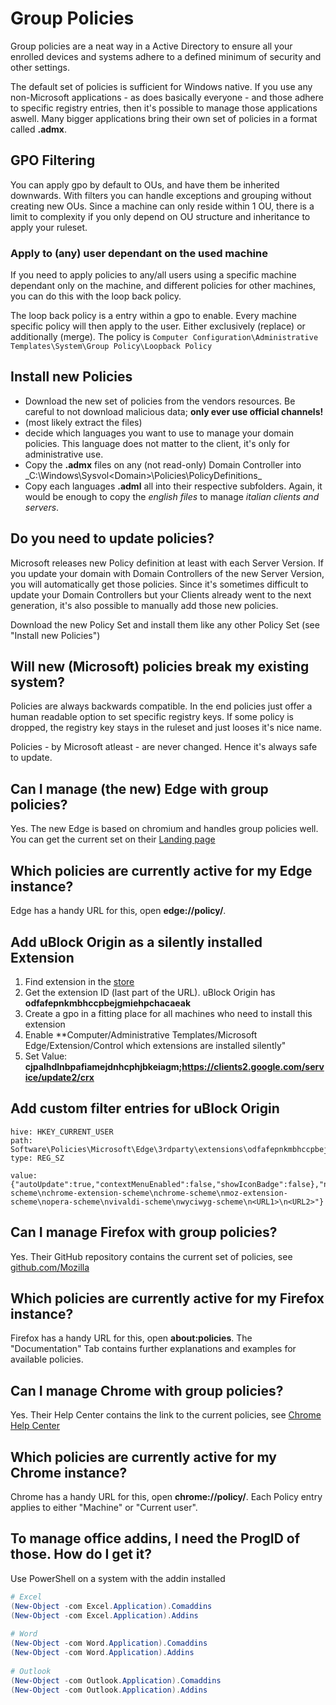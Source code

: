 # Group Policies
Group policies are a neat way in a Active Directory to ensure all your enrolled devices and systems adhere to a defined minimum of security and other settings.

The default set of policies is sufficient for Windows native. If you use any non-Microsoft applications - as does basically everyone - and those adhere to specific registry entries, then it's possible to manage those applications aswell. Many bigger applications bring their own set of policies in a format called **.admx**.

## GPO Filtering
You can apply gpo by default to OUs, and have them be inherited downwards. With filters you can handle exceptions and grouping without creating new OUs. Since a machine can only reside within 1 OU, there is a limit to complexity if you only depend on OU structure and inheritance to apply your ruleset.

### Apply to (any) user dependant on the used machine
If you need to apply policies to any/all users using a specific machine dependant only on the machine, and different policies for other machines, you can do this with the loop back policy. 

The loop back policy is a entry within a gpo to enable. Every machine specific policy will then apply to the user. Either exclusively (replace) or additionally (merge). The policy is ``Computer Configuration\Administrative Templates\System\Group Policy\Loopback Policy``

## Install new Policies
* Download the new set of policies from the vendors resources. Be careful to not download malicious data; **only ever use official channels!**
* (most likely extract the files)
* decide which languages you want to use to manage your domain policies. This language does not matter to the client, it's only for administrative use.
* Copy the **.admx** files on any (not read-only) Domain Controller into _C:\Windows\Sysvol\<Domain>\Policies\PolicyDefinitions\_
* Copy each languages **.adml** all into their respective subfolders. Again, it would be enough to copy the *english files* to manage *italian clients and servers*.

## Do you need to update policies?
Microsoft releases new Policy definition at least with each Server Version. If you  update your domain with Domain Controllers of the new Server Version, you will automatically get those policies. Since it's sometimes difficult to update your Domain Controllers but your Clients already went to the next generation, it's also possible to manually add those new policies.

Download the new Policy Set and install them like any other Policy Set (see "Install new Policies")

## Will new (Microsoft) policies break my existing system?
Policies are always backwards compatible. In the end policies just offer a human readable option to set specific registry keys. If some policy is dropped, the registry key stays in the ruleset and just looses it's nice name.

Policies - by Microsoft atleast - are never changed. Hence it's always safe to update.

## Can I manage (the new) Edge with group policies?
Yes. The new Edge is based on chromium and handles group policies well. You can get the current set on their [Landing page](https://www.microsoft.com/en-us/edge/business/download)

## Which policies are currently active for my Edge instance?
Edge has a handy URL for this, open **edge://policy/**.

## Add uBlock Origin as a silently installed Extension
1. Find extension in the [store](https://microsoftedge.microsoft.com/addons/)
2. Get the extension ID (last part of the URL). uBlock Origin has **odfafepnkmbhccpbejgmiehpchacaeak**
3. Create a gpo in a fitting place for all machines who need to install this extension
4. Enable **Computer/Administrative Templates/Microsoft Edge/Extension/Control which extensions are installed silently"
5. Set Value: **cjpalhdlnbpafiamejdnhcphjbkeiagm;https://clients2.google.com/service/update2/crx**

## Add custom filter entries for uBlock Origin
```
hive: HKEY_CURRENT_USER
path: Software\Policies\Microsoft\Edge\3rdparty\extensions\odfafepnkmbhccpbejgmiehpchacaeak\policy
type: REG_SZ

value: {"autoUpdate":true,"contextMenuEnabled":false,"showIconBadge":false},"netWhitelist":"about-scheme\nchrome-extension-scheme\nchrome-scheme\nmoz-extension-scheme\nopera-scheme\nvivaldi-scheme\nwyciwyg-scheme\n<URL1>\n<URL2>"}
```

## Can I manage Firefox with group policies?
Yes. Their GitHub repository contains the current set of policies, see [github.com/Mozilla](https://github.com/mozilla/policy-templates)

## Which policies are currently active for my Firefox instance?
Firefox has a handy URL for this, open **about:policies**. The "Documentation" Tab contains further explanations and examples for available policies.

## Can I manage Chrome with group policies?
Yes. Their Help Center contains the link to the current policies, see [Chrome Help Center](https://support.google.com/chrome/a/answer/187202?hl=en)

## Which policies are currently active for my Chrome instance?
Chrome has a handy URL for this, open **chrome://policy/**. Each Policy entry applies to either "Machine" or "Current user".

## To manage office addins, I need the ProgID of those. How do I get it?
Use PowerShell on a system with the addin installed
```powershell
# Excel
(New-Object -com Excel.Application).Comaddins
(New-Object -com Excel.Application).Addins
 
# Word
(New-Object -com Word.Application).Comaddins
(New-Object -com Word.Application).Addins
 
# Outlook
(New-Object -com Outlook.Application).Comaddins
(New-Object -com Outlook.Application).Addins
```
